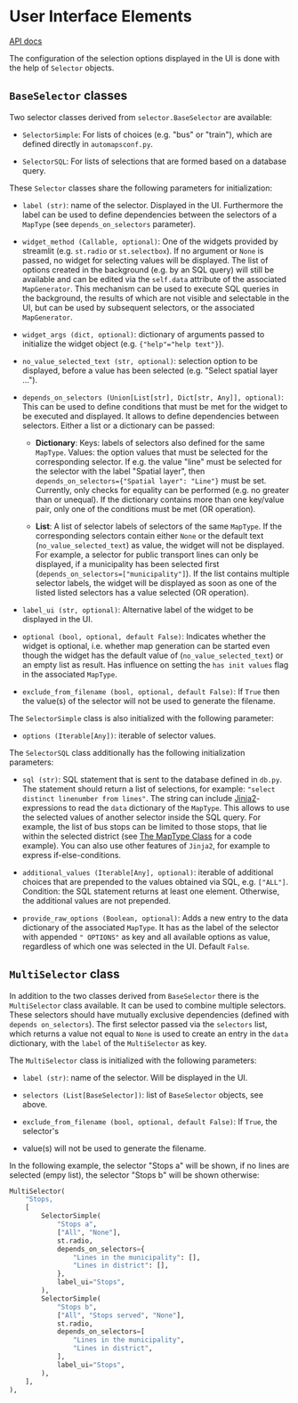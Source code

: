 # User Interface Elements

[API docs](../api/selector.md)

The configuration of the selection options displayed in the UI is done with the help of
`Selector` objects.

## `BaseSelector` classes

Two selector classes derived from `selector.BaseSelector` are available:

* `SelectorSimple`: For lists of choices (e.g. "bus" or "train"), which are defined
directly in `automapsconf.py`.

* `SelectorSQL`: For lists of selections that are formed based on a database query.

These `Selector` classes share the following parameters for initialization:

* `label (str)`: name of the selector. Displayed in the UI. Furthermore
the label can be used to define dependencies between the selectors of a `MapType`
(see `depends_on_selectors` parameter).

* `widget_method (Callable, optional)`: One of the widgets provided by streamlit
(e.g. `st.radio` or `st.selectbox`). If no argument or `None` is passed, no widget for
selecting values will be displayed. The list of options created in the background (e.g.
by an SQL query) will still be available and can be edited via the `self.data` attribute
of the associated `MapGenerator`. This mechanism can be used to execute SQL queries in the
background, the results of which are not visible and selectable in the UI, but can be
used by subsequent selectors, or the associated `MapGenerator`.

* `widget_args (dict, optional)`: dictionary of arguments passed to initialize the
widget object (e.g. `{"help"="help text"}`).

* `no_value_selected_text (str, optional)`: selection option to be displayed, before a
value has been selected (e.g. "Select spatial layer ...").

* `depends_on_selectors (Union[List[str], Dict[str, Any]], optional)`: This can be used
to define conditions that must be met for the widget to be executed and displayed. It
allows to define dependencies between selectors. Either a list or a dictionary can be
passed:

    * __Dictionary__:
    Keys: labels of selectors also defined for the same `MapType`. Values: the option
    values that must be selected for the corresponding selector. If e.g. the value
    "line" must be selected for the selector with the label "Spatial layer", then
    `depends_on_selectors={"Spatial layer": "Line"}` must be set. Currently, only checks
    for equality can be performed (e.g. no greater than or unequal). If the dictionary
    contains more than one key/value pair, only one of the conditions must be met (OR
    operation).

    * __List__:
    A list of selector labels of selectors of the same `MapType`. If the corresponding
    selectors contain either `None` or the default text (`no_value_selected_text`) as
    value, the widget will not be displayed.
    For example, a selector for public transport lines can only be displayed, if a
    municipality has been selected first (`depends_on_selectors=["municipality"]`).
    If the list contains multiple selector labels, the widget will be displayed as soon
    as one of the listed listed selectors has a value selected (OR operation).

* `label_ui (str, optional)`: Alternative label of the widget to be displayed in the UI.

* `optional (bool, optional, default False)`: Indicates whether the widget is optional,
i.e. whether map generation can be started even though the widget has the default value
of (`no_value_selected_text`) or an empty list as result. Has influence on setting the
`has init values` flag in the associated `MapType`.

* `exclude_from_filename (bool, optional, default False)`: If `True` then the value(s)
of the selector will not be used to generate the filename.

The `SelectorSimple` class is also initialized with the following parameter:

* `options (Iterable[Any])`: iterable of selector values.

The `SelectorSQL` class additionally has the following initialization parameters:

* `sql (str)`: SQL statement that is sent to the database defined in `db.py`. The
statement should return a list of selections, for example:
`"select distinct linenumber from lines"`. The string can include
[Jinja2](https://pypi.org/project/Jinja2/)-expressions to read the `data` dictionary of
the `MapType`. This allows to use the selected values of another selector inside the SQL
query. For example, the list of bus stops can be limited to those stops, that lie within
the selected district (see [The MapType Class](map_type.md#example) for a code example).
You can also use other features of `Jinja2`, for example to express if-else-conditions.

* `additional_values (Iterable[Any], optional)`: iterable of additional choices that are
prepended to the values obtained via SQL, e.g. `["ALL"]`. Condition: the SQL statement
returns at least one element. Otherwise, the additional values are not prepended.

* `provide_raw_options (Boolean, optional)`: Adds a new entry to the data dictionary of
the associated `MapType`. It has as the label of the selector with appended
`" OPTIONS"` as key and all available options as value, regardless of which one was
selected in the UI. Default `False`.

## `MultiSelector` class

In addition to the two classes derived from `BaseSelector` there is the
`MultiSelector` class available. It can be used to combine multiple selectors.
These selectors should have mutually exclusive dependencies (defined with
`depends on_selectors`). The first selector passed via the `selectors` list,
which returns a value not equal to `None` is used to create an entry in the `data`
dictionary, with the `label` of the `MultiSelector` as key.

The `MultiSelector` class is initialized with the following parameters:

* `label (str)`: name of the selector. Will be displayed in the UI.

* `selectors (List[BaseSelector])`: list of `BaseSelector` objects, see above.

* `exclude_from_filename (bool, optional, default False)`: If `True`, the selector's
* value(s) will not be used to generate the filename.

In the following example, the selector "Stops a" will be shown, if no lines are
selected (empy list), the selector "Stops b" will be shown otherwise:

```python
MultiSelector(
    "Stops,
    [
        SelectorSimple(
            "Stops a",
            ["All", "None"],
            st.radio,
            depends_on_selectors={
                "Lines in the municipality": [],
                "Lines in district": [],
            },
            label_ui="Stops",
        ),
        SelectorSimple(
            "Stops b",
            ["All", "Stops served", "None"],
            st.radio,
            depends_on_selectors=[
                "Lines in the municipality",
                "Lines in district",
            ],
            label_ui="Stops",
        ),
    ],
),
```
